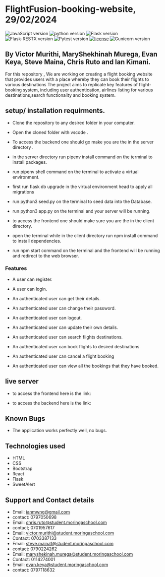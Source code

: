 # FlightFusion-booking-website, 29/02/2024
 ![JavaScript version](https://img.shields.io/badge/logo-javascript-blue?logo=javascript)
![python version](https://img.shields.io/badge/python-3.10.12-blue.svg)
![Flask version](https://img.shields.io/badge/flask-2.3.3-red.svg)
![Flask-RESTX version](https://img.shields.io/badge/Flask_RESTX-1.1.0-cyan.svg)
![Pytest version](https://img.shields.io/badge/pytest-7.4.2-white.svg)
[![license](https://img.shields.io/badge/license-%20MIT%20-green.svg)](./LICENSE)
![Gunicorn version](https://img.shields.io/badge/gunicorn-21.2.0-orange.svg)


## By Victor Murithi, MaryShekhinah Murega, Evan Keya, Steve Maina, Chris Ruto and Ian Kimani.

For this repository , We are working on creating a flight booking website that provides users with a place whereby they can book their flights to various destinations
The project aims to replicate key features of flight-booking system, including user authentication, airlines listing for various destinations,search functionality and booking system.

## setup/ installation requirments.
- Clone the repository to any desired folder in your computer. 

- Open the cloned folder with vscode .

- To access the backend one should go make you are the in the server directory .

- in the server directory run pipenv install command on the terminal to install packages.

- run pipenv shell command on the terminal to activate a virtual environment.

- first run flask db upgrade in the virtual environment head to apply all migrations

- run python3 seed.py on the terminal to seed data into the Database.

- run python3 app.py on the terminal and your server will be running.

- to access the frontend one should make sure you are the in the client directory.

- open the terminal while in the client directory run npm install command to install dependencies.

- run npm start command on the terminal and the frontend will be running and redirect to the web browser.

### Features
- A user can register.

- A user can login.

- An authenticated user can get their details.

- An authenticated user can change their password.

- An authenticated user can logout.

- An authenticated user can update their own details.

- An authenticated user can search flights destinations.

- An authenticated user can book flights to desired destinations

- An authenticated user can cancel a flight booking

- An authenticated user can view all the bookings that they have booked.

## live server
- to access the frontend here is the link:

- to access the backend here is the link:

## Known Bugs
- The application works perfectly well, no bugs.

## Technologies used
- HTML
- CSS 
- Bootstrap
- React
- Flask
- SweetAlert



## Support and Contact details
- Email: ianmwng@gmail.com
- contact: 0797050698
- Email: chris.ruto@student.moringaschool.com
- contact; 0701957617
- Email: victor.murithi@student.moringaschool.com
- Contact: 0703387133
- Email: steve.maina1@student.moringaschool.com
- contact: 0790224262
- Email: maryshekinah.murega@student.moringaschool.com
- Contact: 0114274001
- Email: evan.keya@student.moringaschool.com
- contact: 0797118632
